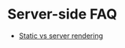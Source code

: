 # Server-side FAQ

<div class="menu"></div>

-   [Static vs server rendering](static-vs-server-side-rendering)
